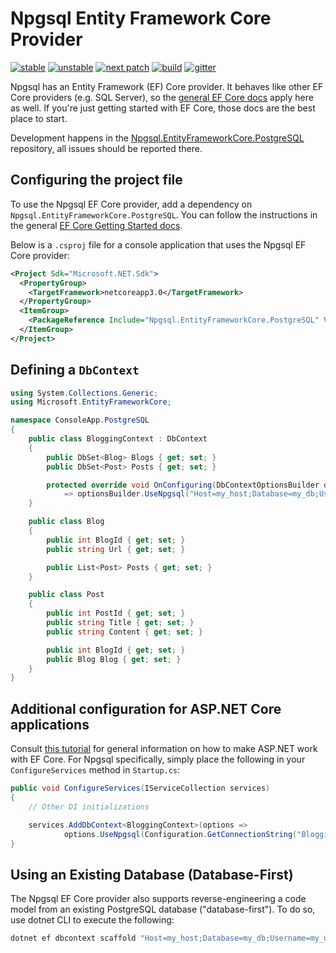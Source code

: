 # Npgsql Entity Framework Core Provider

[![stable](https://img.shields.io/nuget/v/Npgsql.EntityFrameworkCore.PostgreSQL.svg?label=stable)](https://www.nuget.org/packages/Npgsql.EntityFrameworkCore.PostgreSQL/)
[![unstable](https://img.shields.io/myget/npgsql-unstable/vpre/Npgsql.EntityFrameworkCore.PostgreSQL.svg?label=unstable)](https://www.myget.org/feed/npgsql-unstable/package/nuget/Npgsql.EntityFrameworkCore.PostgreSQL)
[![next patch](https://img.shields.io/myget/npgsql/v/Npgsql.EntityFrameworkCore.PostgreSQL.svg?label=next%20patch)](https://www.myget.org/feed/npgsql/package/nuget/Npgsql.EntityFrameworkCore.PostgreSQL)
[![build](https://img.shields.io/github/workflow/status/npgsql/efcore.pg/Build)](https://github.com/npgsql/efcore.pg/actions)
[![gitter](https://img.shields.io/badge/gitter-join%20chat-brightgreen.svg)](https://gitter.im/npgsql/npgsql)

Npgsql has an Entity Framework (EF) Core provider. It behaves like other EF Core providers (e.g. SQL Server), so the [general EF Core docs](https://docs.microsoft.com/ef/core/index) apply here as well. If you're just getting started with EF Core, those docs are the best place to start.

Development happens in the [Npgsql.EntityFrameworkCore.PostgreSQL](https://github.com/npgsql/Npgsql.EntityFrameworkCore.PostgreSQL) repository, all issues should be reported there.

## Configuring the project file

To use the Npgsql EF Core provider, add a dependency on `Npgsql.EntityFrameworkCore.PostgreSQL`. You can follow the instructions in the general [EF Core Getting Started docs](https://docs.microsoft.com/ef/core/get-started/).

Below is a `.csproj` file for a console application that uses the Npgsql EF Core provider:

```xml
<Project Sdk="Microsoft.NET.Sdk">
  <PropertyGroup>
    <TargetFramework>netcoreapp3.0</TargetFramework>
  </PropertyGroup>
  <ItemGroup>
    <PackageReference Include="Npgsql.EntityFrameworkCore.PostgreSQL" Version="3.1.3" />
  </ItemGroup>
</Project>
```

## Defining a `DbContext`

```c#
using System.Collections.Generic;
using Microsoft.EntityFrameworkCore;

namespace ConsoleApp.PostgreSQL
{
    public class BloggingContext : DbContext
    {
        public DbSet<Blog> Blogs { get; set; }
        public DbSet<Post> Posts { get; set; }

        protected override void OnConfiguring(DbContextOptionsBuilder optionsBuilder)
            => optionsBuilder.UseNpgsql("Host=my_host;Database=my_db;Username=my_user;Password=my_pw");
    }

    public class Blog
    {
        public int BlogId { get; set; }
        public string Url { get; set; }

        public List<Post> Posts { get; set; }
    }

    public class Post
    {
        public int PostId { get; set; }
        public string Title { get; set; }
        public string Content { get; set; }

        public int BlogId { get; set; }
        public Blog Blog { get; set; }
    }
}
```

## Additional configuration for ASP.NET Core applications

Consult [this tutorial](https://docs.microsoft.com/en-us/aspnet/core/data/ef-rp/intro) for general information on how to make ASP.NET work with EF Core. For Npgsql specifically, simply place the following in your `ConfigureServices` method in `Startup.cs`:

```c#
public void ConfigureServices(IServiceCollection services)
{
    // Other DI initializations

    services.AddDbContext<BloggingContext>(options =>
            options.UseNpgsql(Configuration.GetConnectionString("BloggingContext")));
}
```

## Using an Existing Database (Database-First)

The Npgsql EF Core provider also supports reverse-engineering a code model from an existing PostgreSQL database ("database-first"). To do so, use dotnet CLI to execute the following:

```bash
dotnet ef dbcontext scaffold "Host=my_host;Database=my_db;Username=my_user;Password=my_pw" Npgsql.EntityFrameworkCore.PostgreSQL
```
